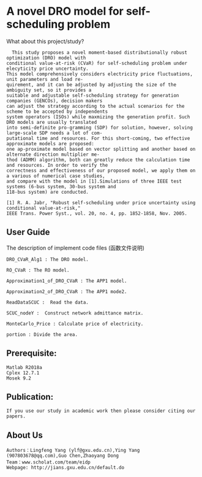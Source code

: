 ﻿A novel DRO model for self-scheduling problem
================

What about this project/study?

      This study proposes a novel moment-based distributionally robust optimization (DRO) model with 
    conditional value-at-risk (CVaR) for self-scheduling problem under elecyticity price uncertainty.
    This model comprehensively considers electricity price fluctuations, unit parameters and load re-
    quirement, and it can be adjusted by adjusting the size of the ambiguity set, so it provides a 
    suitable and adjustable self-scheduling strategy for generation companies (GENCOs), decision makers
    can adjust the strategy according to the actual scenarios for the scheme to be accepted by independents
    system operators (ISOs) while maxmizing the generation profit. Such DRO models are usually translated 
    into semi-definite pro-gramming (SDP) for solution, however, solving large-scale SDP needs a lot of com-
    putational time and resources. For this short-coming, two effective approximate models are proposed: 
    one ap-proximate model based on vector splitting and another based on alternate direction multiplier me-
    thod (ADMM) algorithm, both can greatly reduce the calculation time and resources. In order to verify the
    correctness and effectiveness of our proposed model, we apply them on a various of numerical case studies,
    and compare with the model in [1].Simulations of three IEEE test systems (6-bus system, 30-bus system and 
    118-bus system) are conducted.
    
    [1]	R. A. Jabr, "Robust self-scheduling under price uncertainty using conditional value-at-risk," 
    IEEE Trans. Power Syst., vol. 20, no. 4, pp. 1852-1858, Nov. 2005.


User Guide
-----------

The description of implement code files  (函数文件说明)

    DRO_CVaR_Alg1 : The DRO model.  
    
    RO_CVaR : The RO model.
    
    Approximation1_of_DRO_CVaR : The APP1 model.
    
    Approximation2_of_DRO_CVaR : The APP1 mode2.
    
    ReadDataSCUC :  Read the data.
    
    SCUC_nodeY :  Construct network admittance matrix.
    
    MonteCarlo_Price : Calculate price of electricity.
    
    portion : Divide the area.



Prerequisite:
-----------

    Matlab R2018a
    Cplex 12.7.1
    Mosek 9.2




Publication:
-----------
    If you use our study in academic work then please consider citing our papers.




About Us 
-----------
    Authors：Lingfeng Yang (ylf@gxu.edu.cn),Ying Yang (907803678@qq.com),Guo Chen,Zhaoyang Dong
    Team：www.scholat.com/team/eidp
    Webpage: http://jians.gxu.edu.cn/default.do
